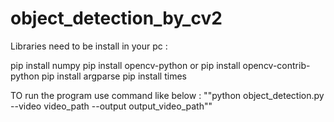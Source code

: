 # object_detection_by_cv2

Libraries need to be install in your pc :


pip install numpy
pip install opencv-python or pip install opencv-contrib-python
pip install argparse
pip install times


TO run the program use command like below :
""python object_detection.py --video video_path --output output_video_path""

